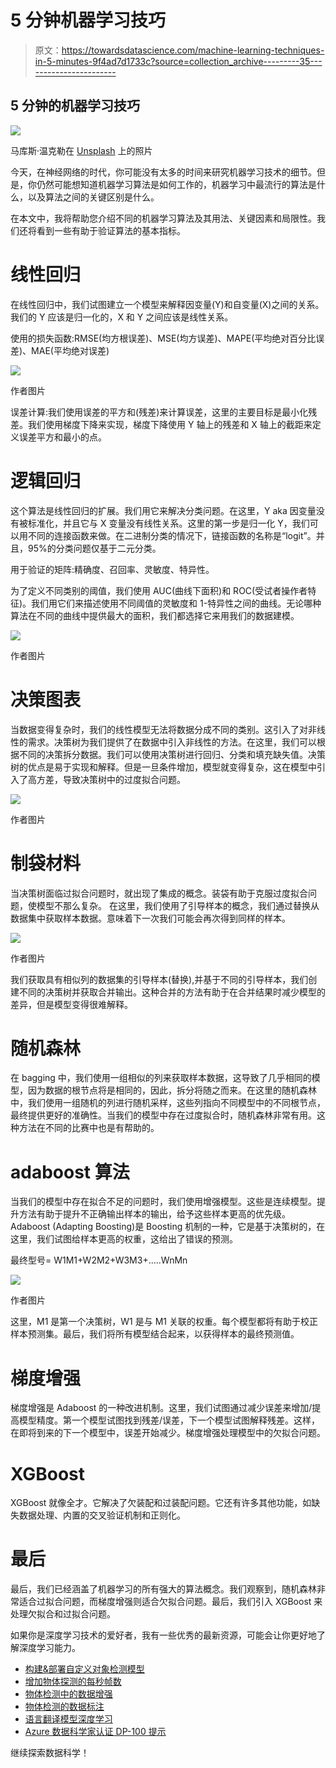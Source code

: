 # 5 分钟机器学习技巧

> 原文：<https://towardsdatascience.com/machine-learning-techniques-in-5-minutes-9f4ad7d1733c?source=collection_archive---------35----------------------->

## 5 分钟的机器学习技巧

![](img/92bc862a036115effbf643b0ba683311.png)

马库斯·温克勒在 [Unsplash](https://unsplash.com?utm_source=medium&utm_medium=referral) 上的照片

今天，在神经网络的时代，你可能没有太多的时间来研究机器学习技术的细节。但是，你仍然可能想知道机器学习算法是如何工作的，机器学习中最流行的算法是什么，以及算法之间的关键区别是什么。

在本文中，我将帮助您介绍不同的机器学习算法及其用法、关键因素和局限性。我们还将看到一些有助于验证算法的基本指标。

# **线性回归**

在线性回归中，我们试图建立一个模型来解释因变量(Y)和自变量(X)之间的关系。我们的 Y 应该是归一化的，X 和 Y 之间应该是线性关系。

使用的损失函数:RMSE(均方根误差)、MSE(均方误差)、MAPE(平均绝对百分比误差)、MAE(平均绝对误差)

![](img/60f4be3d6dc0e52a426699ff5948cfa7.png)

作者图片

误差计算:我们使用误差的平方和(残差)来计算误差，这里的主要目标是最小化残差。我们使用梯度下降来实现，梯度下降使用 Y 轴上的残差和 X 轴上的截距来定义误差平方和最小的点。

# 逻辑回归

这个算法是线性回归的扩展。我们用它来解决分类问题。在这里，Y aka 因变量没有被标准化，并且它与 X 变量没有线性关系。这里的第一步是归一化 Y，我们可以用不同的连接函数来做。在二进制分类的情况下，链接函数的名称是“logit”。并且，95%的分类问题仅基于二元分类。

用于验证的矩阵:精确度、召回率、灵敏度、特异性。

为了定义不同类别的阈值，我们使用 AUC(曲线下面积)和 ROC(受试者操作者特征)。我们用它们来描述使用不同阈值的灵敏度和 1-特异性之间的曲线。无论哪种算法在不同的曲线中提供最大的面积，我们都选择它来用我们的数据建模。

![](img/a253ffe6a2085cdbe73d8f207d870fd5.png)

作者图片

# 决策图表

当数据变得复杂时，我们的线性模型无法将数据分成不同的类别。这引入了对非线性的需求。决策树为我们提供了在数据中引入非线性的方法。在这里，我们可以根据不同的决策拆分数据。我们可以使用决策树进行回归、分类和填充缺失值。决策树的优点是易于实现和解释。但是一旦条件增加，模型就变得复杂，这在模型中引入了高方差，导致决策树中的过度拟合问题。

![](img/c7525f37390925e644597ebef6768fb9.png)

作者图片

# 制袋材料

当决策树面临过拟合问题时，就出现了集成的概念。装袋有助于克服过度拟合问题，使模型不那么复杂。
在这里，我们使用了引导样本的概念，我们通过替换从数据集中获取样本数据。意味着下一次我们可能会再次得到同样的样本。

![](img/14add4ff93341a1e5f3f38561a69cd61.png)

作者图片

我们获取具有相似列的数据集的引导样本(替换),并基于不同的引导样本，我们创建不同的决策树并获取合并输出。这种合并的方法有助于在合并结果时减少模型的差异，但是模型变得很难解释。

# 随机森林

在 bagging 中，我们使用一组相似的列来获取样本数据，这导致了几乎相同的模型，因为数据的根节点将是相同的，因此，拆分将随之而来。在这里的随机森林中，我们使用一组随机的列进行随机采样，这些列指向不同模型中的不同根节点，最终提供更好的准确性。当我们的模型中存在过度拟合时，随机森林非常有用。这种方法在不同的比赛中也是有帮助的。

# adaboost 算法

当我们的模型中存在拟合不足的问题时，我们使用增强模型。这些是连续模型。提升方法有助于提升不正确输出样本的输出，给予这些样本更高的优先级。Adaboost (Adapting Boosting)是 Boosting 机制的一种，它是基于决策树的，在这里，我们试图给样本更高的权重，这给出了错误的预测。

最终型号= W1M1+W2M2+W3M3+…..WnMn

![](img/8c6b879df597a2a3883d3cd7407d6294.png)

作者图片

这里，M1 是第一个决策树，W1 是与 M1 关联的权重。每个模型都将有助于校正样本预测集。最后，我们将所有模型结合起来，以获得样本的最终预测值。

# 梯度增强

梯度增强是 Adaboost 的一种改进机制。这里，我们试图通过减少误差来增加/提高模型精度。第一个模型试图找到残差/误差，下一个模型试图解释残差。这样，在即将到来的下一个模型中，误差开始减少。梯度增强处理模型中的欠拟合问题。

# XGBoost

XGBoost 就像全才。它解决了欠装配和过装配问题。它还有许多其他功能，如缺失数据处理、内置的交叉验证机制和正则化。

# 最后

最后，我们已经涵盖了机器学习的所有强大的算法概念。我们观察到，随机森林非常适合过拟合问题，而梯度增强则适合欠拟合问题。最后，我们引入 XGBoost 来处理欠拟合和过拟合问题。

如果你是深度学习技术的爱好者，我有一些优秀的最新资源，可能会让你更好地了解深度学习能力。

*   [构建&部署自定义对象检测模型](/step-by-step-yolo-model-deployment-in-localhost-using-python-8537e93a1784)
*   [增加物体探测的每秒帧数](/no-gpu-for-your-production-server-a20616bb04bd)
*   [物体检测中的数据增强](https://medium.com/predict/data-augmentation-for-custom-object-detection-15674966e0c8)
*   [物体检测的数据标注](https://medium.com/swlh/how-to-label-images-for-object-detection-step-by-step-7ee317f98583)
*   [语言翻译模型深度学习](https://medium.com/swlh/building-a-language-translation-chatbot-in-python-step-by-step-40709393a98)
*   [Azure 数据科学家认证 DP-100 提示](https://medium.com/python-in-plain-english/dp-100-tips-tricks-91a841637fa0)

继续探索数据科学！